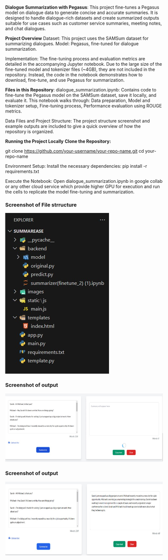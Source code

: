 **Dialogue Summarization with Pegasus**:
This project fine-tunes a Pegasus model on dialogue data to generate concise and accurate summaries. It is designed to handle dialogue-rich datasets and create summarized outputs suitable for use cases such as customer service summaries, meeting notes, and chat dialogues.

**Project Overview**
Dataset: This project uses the SAMSum dataset for summarizing dialogues.
Model: Pegasus, fine-tuned for dialogue summarization.

Implementation: The fine-tuning process and evaluation metrics are detailed in the accompanying Jupyter notebook.
Due to the large size of the fine-tuned model and tokenizer files (~4GB), they are not included in the repository. Instead, the code in the notebook demonstrates how to download, fine-tune, and use Pegasus for summarization.

**Files in this Repository**:
dialogue_summarization.ipynb: Contains code to fine-tune the Pegasus model on the SAMSum dataset, save it locally, and evaluate it. 
This notebook walks through:
Data preparation,
Model and tokenizer setup,
Fine-tuning process,
Performance evaluation using ROUGE metrics.

Data Files and Project Structure: The project structure screenshot and example outputs are included to give a quick overview of how the repository is organized.

**Running the Project Locally**
**Clone the Repository:**

git clone https://github.com/your-username/your-repo-name.git
cd your-repo-name

Environment Setup: Install the necessary dependencies:
pip install -r requirements.txt

Execute the Notebook: Open dialogue_summarization.ipynb in google collab or any other cloud service which provide higher GPU for execution and run the cells to replicate the model fine-tuning and summarization.
<h3>Screenshot of File strructure</h3>

![](images/file%20structre.jpg)

<h3>Screenshot of output</h3>

![](images/output%201.jpg)

<h3>Screenshot of output</h3>

![](images/output2.jpg)
